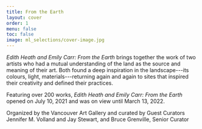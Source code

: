 ```yaml
---
title: From the Earth
layout: cover
order: 1
menu: false
toc: false
image: ml_selections/cover-image.jpg
---
```


*Edith Heath and Emily Carr: From the Earth* brings together the work of two artists who had a mutual understanding of the land as the source and meaning of their art. Both found a deep inspiration in the landscape---its colours, light, materials---returning again and again to sites that inspired their creativity and defined their practices.

Featuring over 200 works, *Edith Heath and Emily Carr: From the Earth* opened on July 10, 2021 and was on view until March 13, 2022. 

Organized by the Vancouver Art Gallery and curated by Guest Curators Jennifer M. Volland and Jay Stewart, and Bruce Grenville, Senior Curator
